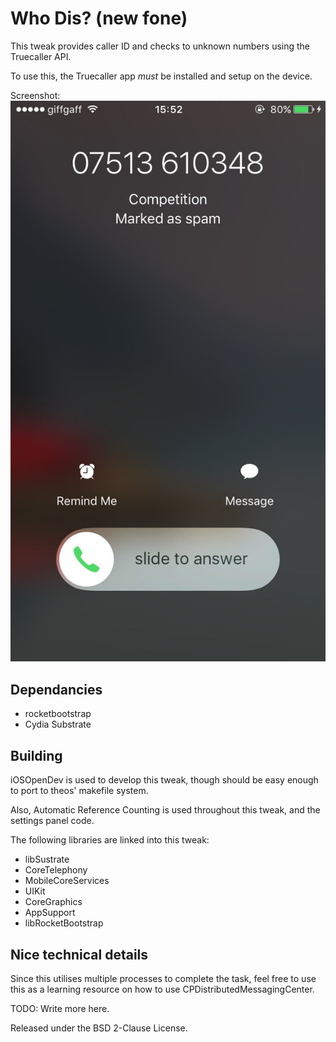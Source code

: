 # Who Dis? (new fone)
This tweak provides caller ID and checks to unknown numbers using the Truecaller API. 

To use this, the Truecaller app *must* be installed and setup on the device.

Screenshot: ![Tweak in action](/Images/screenshot1.jpg?raw=true)

## Dependancies

- rocketbootstrap
- Cydia Substrate

## Building

iOSOpenDev is used to develop this tweak, though should be easy enough to port to theos' makefile system.

Also, Automatic Reference Counting is used throughout this tweak, and the settings panel code.

The following libraries are linked into this tweak:
- libSustrate
- CoreTelephony
- MobileCoreServices
- UIKit
- CoreGraphics
- AppSupport
- libRocketBootstrap

## Nice technical details
Since this utilises multiple processes to complete the task, feel free to use this as a learning resource on how to use CPDistributedMessagingCenter. 

TODO: Write more here.

Released under the BSD 2-Clause License.

